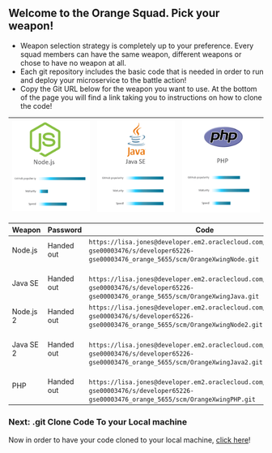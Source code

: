 ## Welcome to the Orange Squad. Pick your weapon! ##

+ Weapon selection strategy is completely up to your preference. Every squad members can have the same weapon, different weapons or chose to have no weapon at all.
+ Each git repository includes the basic code that is needed in order to run and deploy your microservice to the battle action!
+ Copy the Git URL below for the weapon you want to use. At the bottom of the page you will find a link taking you to instructions on how to clone the code!

| ![Red Squad](nodejs.png)  | ![Blue Squad](javase.png) | ![Black Squad](php.png) |
|:---:|:---:|:---:|

| Weapon        | Password     | Code  |
| ------------- |-------------| -----|
| Node.js      | Handed out | ``` https://lisa.jones@developer.em2.oraclecloud.com/developer65226-gse00003476/s/developer65226-gse00003476_orange_5655/scm/OrangeXwingNode.git ``` |
| Java SE      | Handed out      |   ```  https://lisa.jones@developer.em2.oraclecloud.com/developer65226-gse00003476/s/developer65226-gse00003476_orange_5655/scm/OrangeXwingJava.git ``` |
| Node.js 2    | Handed out | ``` https://lisa.jones@developer.em2.oraclecloud.com/developer65226-gse00003476/s/developer65226-gse00003476_orange_5655/scm/OrangeXwingNode2.git ``` |
| Java SE 2     | Handed out      |   ```  https://lisa.jones@developer.em2.oraclecloud.com/developer65226-gse00003476/s/developer65226-gse00003476_orange_5655/scm/OrangeXwingJava2.git ``` |
| PHP | Handed out      |  ```  https://lisa.jones@developer.em2.oraclecloud.com/developer65226-gse00003476/s/developer65226-gse00003476_orange_5655/scm/OrangeXwingPHP.git ``` |

### Next: .git Clone Code To your Local machine ###

Now in order to have your code cloned to your local machine, [click here](../clonecode.md)!
